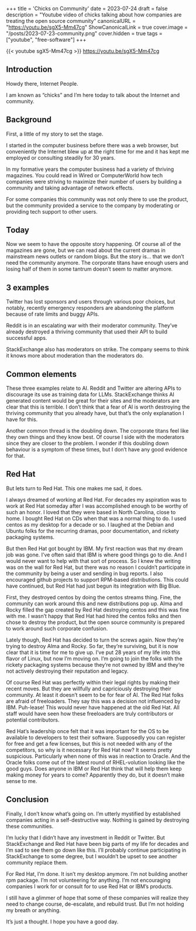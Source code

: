 +++
title = 'Chicks on Community'
date = 2023-07-24
draft = false
description = "Youtube video of chicks talking about how companies are treating the open source community"
canonicalURL = "https://youtu.be/sgX5-Mm47cg"
ShowCanonicalLink = true
cover.image = "/posts/2023-07-23-community.png"
cover.hidden = true
tags = ["youtube", "free-software"]
+++

{{< youtube sgX5-Mm47cg >}}
https://youtu.be/sgX5-Mm47cg

## Introduction
Howdy there, Internet People.

I am known as “chicks” and I’m here today to talk about the Internet and community.

## Background

First, a little of my story to set the stage.

I started in the computer business before there was a web browser, but conveniently the Internet blew up at the right time for me and it has kept me employed or consulting steadily for 30 years.

In my formative years the computer business had a variety of thriving magazines.  You could read in Wired or ComputerWorld how tech companies were striving to maximize their number of users by building a community and taking advantage of network effects.

For some companies this community was not only there to use the product, but the community provided a service to the company by moderating or providing tech support to other users.

## Today

Now we seem to have the opposite story happening.  Of course all of the magazines are gone, but we can read about the current dramas in mainstream news outlets or random blogs.  But the story is… that we don’t need the community anymore.  The corporate titans have enough users and losing half of them in some tantrum doesn’t seem to matter anymore.

## 3 examples

Twitter has lost sponsors and users through various poor choices, but notably, recently emergency responders are abandoning the platform because of rate limits and buggy APIs.

Reddit is in an escalating war with their moderator community.  They’ve already destroyed a thriving community that used their API to build successful apps.

StackExchange also has moderators on strike.  The company seems to think it knows more about moderation than the moderators do.

## Common elements

These three examples relate to AI.  Reddit and Twitter are altering APIs to discourage its use as training data for LLMs.  StackExchange thinks AI generated content would be great for their sites and the moderators are clear that this is terrible.  I don’t think that a fear of AI is worth destroying the thriving community that you already have, but that’s the only explanation I have for this.

Another common thread is the doubling down.  The corporate titans feel like they own things and they know best.  Of course I side with the moderators since they are closer to the problem.  I wonder if this doubling down behaviour is a symptom of these times, but I don’t have any good evidence for that.

## Red Hat

But lets turn to Red Hat.  This one makes me sad, it does.

I always dreamed of working at Red Hat.  For decades my aspiration was to work at Red Hat someday after I was accomplished enough to be worthy of such an honor.  I loved that they were based in North Carolina, close to home.  I bought Red Hat on CDs when that was a normal thing to do.  I used centos as my desktop for a decade or so.  I laughed at the Debian and Ubuntu folks for the recurring dramas, poor documentation, and rickety packaging systems.

But then Red Hat got bought by IBM.  My first reaction was that my dream job was gone.  I’ve often said that IBM is where good things go to die.  And I would never want to help with that sort of process.  So I knew the writing was on the wall for Red Hat, but there was no reason I couldn’t participate in the community by being a user and sending in bug reports.  I also encouraged github projects to support RPM-based distributions.  This could have continued, but Red Hat had just begun its integration with Big Blue.

First, they destroyed centos by doing the centos streams thing.  Fine, the community can work around this and new distributions pop up.  Alma and Rocky filled the gap created by Red Hat destroying centos and this was fine with me.  I wasn’t happy that Red Hat had hired the centos folks and then chose to destroy the product, but the open source community is prepared to work around such corporate confusion.

Lately though, Red Hat has decided to turn the screws again.  Now they’re trying to destroy Alma and Rocky.  So far, they’re surviving, but it is now clear that it is time for me to give up.  I’ve put 28 years of my life into this flavor of Linux, but now I’m moving on.  I’m going to join the folks with the rickety packaging systems because they’re not owned by IBM and they’re not actively destroying their reputation and legacy.

Of course Red Hat was perfectly within their legal rights by making their recent moves.  But they are willfully and capriciously destroying their community.  At least it doesn’t seem to be for fear of AI.  The Red Hat folks are afraid of freeloaders.  They say this was a decision not influenced by IBM.  Puh-lease!  This would never have happened at the old Red Hat.  All staff would have seen how these freeloaders are truly contributors or potential contributors.

Red Hat’s leadership once felt that it was important for the OS to be available to developers to test their software.  Supposedly you can register for free and get a few licenses, but this is not needed with any of the competitors, so why is it necessary for Red Hat now?  It seems pretty suspicious.  Particularly when none of this was in reaction to Oracle.  And the Oracle folks come out of the latest round of RHEL-volution looking like the good guys.  Does anyone in IBM or Red Hat think that will help them keep making money for years to come?  Apparently they do, but it doesn’t make sense to me.

## Conclusion

Finally, I don’t know what’s going on.  I’m utterly mystified by established companies acting in a self-destructive way.  Nothing is gained by destroying these communities.  

I’m lucky that I didn’t have any investment in Reddit or Twitter.  But StackExchange and Red Hat have been big parts of my life for decades and I’m sad to see them go down like this.  I’ll probably continue participating in StackExchange to some degree, but I wouldn’t be upset to see another community replace them.

For Red Hat, I’m done.  It isn’t my desktop anymore.  I’m not building another rpm package.  I’m not volunteering for anything.  I’m not encouraging companies I work for or consult for to use Red Hat or IBM’s products.

I still have a glimmer of hope that some of these companies will realize they need to change course, de-escalate, and rebuild trust.  But I’m not holding my breath or anything.

It’s just a thought.  I hope you have a good day.

